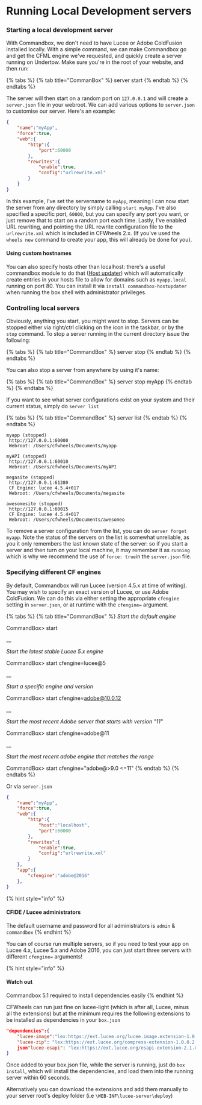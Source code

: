 # Running Local Development servers

### Starting a local development server

With Commandbox, we don't need to have Lucee or Adobe ColdFusion installed locally. With a simple command, we can make Commandbox go and get the CFML engine we've requested, and quickly create a server running on Undertow. Make sure you're in the root of your website, and then run:

{% tabs %}
{% tab title="CommanBox" %}
server start
{% endtab %}
{% endtabs %}

The server will then start on a random port on `127.0.0.1` and will create a `server.json` file in your webroot. We can add various options to `server.json` to customise our server. Here's an example:

```json
{
    "name":"myApp",
    "force":true,
    "web":{
        "http":{
            "port":60000
        },
        "rewrites":{
            "enable":true,
            "config":"urlrewrite.xml"
        }
    }
}
```

In this example, I've set the servername to `myApp`, meaning I can now start the server from any directory by simply calling `start myApp`. I've also specified a specific port, `60000`, but you can specify any port you want, or just remove that to start on a random port each time. Lastly, I've enabled URL rewriting, and pointing the URL rewrite configuration file to the `urlrewrite.xml` which is included in CFWheels 2.x. (If you've used the `wheels new` command to create your app, this will already be done for you).

#### Using custom hostnames

You can also specify hosts other than localhost: there's a useful commandbox module to do that ([Host updater](https://www.forgebox.io/view/commandbox-hostupdater)) which will automatically create entries in your hosts file to allow for domains such as `myapp.local` running on port 80. You can install it via `install commandbox-hostupdater` when running the box shell with administrator privileges.

### Controlling local servers

Obviously, anything you start, you might want to stop. Servers can be stopped either via right/ctrl clicking on the icon in the taskbar, or by the `stop` command. To stop a server running in the current directory issue the following:

{% tabs %}
{% tab title="CommandBox" %}
server stop
{% endtab %}
{% endtabs %}

You can also stop a server from anywhere by using it's name:

{% tabs %}
{% tab title="CommandBox" %}
server stop myApp
{% endtab %}
{% endtabs %}

If you want to see what server configurations exist on your system and their current status, simply do `server list`

{% tabs %}
{% tab title="CommandBox" %}
server list
{% endtab %}
{% endtabs %}

```shell-session
myapp (stopped)
 http://127.0.0.1:60000
 Webroot: /Users/cfwheels/Documents/myapp

myAPI (stopped)
 http://127.0.0.1:60010
 Webroot: /Users/cfwheels/Documents/myAPI

megasite (stopped)
 http://127.0.0.1:61280
 CF Engine: lucee 4.5.4+017
 Webroot: /Users/cfwheels/Documents/megasite

awesomesite (stopped)
 http://127.0.0.1:60015
 CF Engine: lucee 4.5.4+017
 Webroot: /Users/cfwheels/Documents/awesomeo
```

To remove a server configuration from the list, you can do `server forget myapp`. Note the status of the servers on the list is somewhat unreliable, as you it only remembers the last known state of the server: so if you start a server and then turn on your local machine, it may remember it as `running` which is why we recommend the use of `force: true`in the `server.json` file.

### Specifying different CF engines

By default, Commandbox will run Lucee (version 4.5.x at time of writing). You may wish to specify an exact version of Lucee, or use Adobe ColdFusion. We can do this via either setting the appropriate `cfengine` setting in `server.json`, or at runtime with the `cfengine=` argument.

{% tabs %}
{% tab title="CommandBox" %}
_Start the default engine_

CommandBox> start

\_\_

_Start the latest stable Lucee 5.x engine_

CommandBox> start cfengine=lucee@5

\_\_

_Start a specific engine and version_

CommandBox> start cfengine=adobe@10.0.12

\_\_

_Start the most recent Adobe server that starts with version "11"_

CommandBox> start cfengine=adobe@11

\_\_

_Start the most recent adobe engine that matches the range_

CommandBox> start cfengine="adobe@>9.0 <=11"
{% endtab %}
{% endtabs %}

Or via `server.json`

```json
{
    "name":"myApp",
    "force":true,
    "web":{
        "http":{
            "host":"localhost",
            "port":60000
        },
        "rewrites":{
            "enable":true,
            "config":"urlrewrite.xml"
        }
    },
    "app":{
        "cfengine":"adobe@2016"
    },
}
```

{% hint style="info" %}
#### CFIDE / Lucee administrators

The default username and password for all administrators is `admin` & `commandbox`
{% endhint %}

You can of course run multiple servers, so if you need to test your app on Lucee 4.x, Lucee 5.x and Adobe 2016, you can just start three servers with different `cfengine=` arguments!

{% hint style="info" %}
#### Watch out

Commandbox 5.1 required to install dependencies easily
{% endhint %}

CFWheels can run just fine on lucee-light (which is after all, Lucee, minus all the extensions) but at the minimum requires the following extensions to be installed as dependencies in your `box.json`

```json
"dependencies":{
    "lucee-image":"lex:https://ext.lucee.org/lucee.image.extension-1.0.0.35.lex",
    "lucee-zip": "lex:https://ext.lucee.org/compress-extension-1.0.0.2.lex",
    json"lucee-esapi": "lex:https://ext.lucee.org/esapi-extension-2.1.0.18.lex"
}
```

Once added to your box.json file, while the server is running, just do `box install`, which will install the dependencies, and load them into the running server within 60 seconds.

Alternatively you can download the extensions and add them manually to your server root's deploy folder (i.e `\WEB-INF\lucee-server\deploy`)
